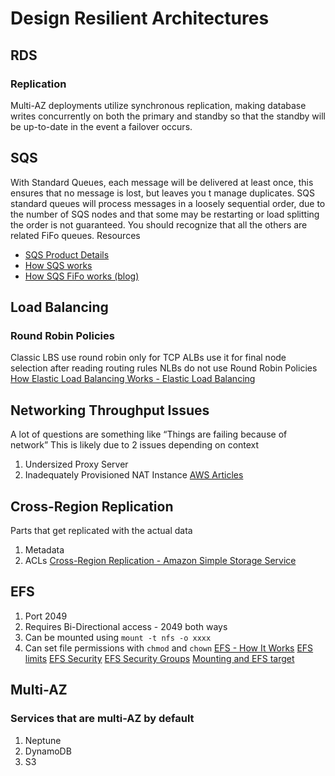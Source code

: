# Design Resilient Architectures
## RDS
### Replication 
Multi-AZ deployments utilize synchronous replication, making database writes concurrently on both the primary and standby so that the standby will be up-to-date in the event a failover occurs.

## SQS
With Standard Queues, each message will be delivered at least once, this ensures that no message is lost, but leaves you t manage duplicates. SQS standard queues will process messages in a loosely sequential order, due to the number of SQS nodes and that some may be restarting or load splitting the order is not guaranteed. You should recognize that all the others are related FiFo queues.
Resources
*  [SQS Product Details](https://aws.amazon.com/sqs/details/) 
*  [How SQS works](https://docs.aws.amazon.com/AWSSimpleQueueService/latest/SQSDeveloperGuide/sqs-how-it-works.html) 
*  [How SQS FiFo works (blog)](https://aws.amazon.com/blogs/developer/how-the-amazon-sqs-fifo-api-works/) 

## Load Balancing
### Round Robin Policies
Classic LBS use round robin only for TCP
ALBs use it for final node selection after reading routing rules
NLBs do not use Round Robin Policies
[How Elastic Load Balancing Works - Elastic Load Balancing](https://docs.aws.amazon.com/elasticloadbalancing/latest/userguide/how-elastic-load-balancing-works.html)
## Networking Throughput Issues
A lot of questions are something like “Things are failing because of network”
This is likely due to 2 issues depending on context
1. Undersized Proxy Server
2. Inadequately Provisioned NAT Instance
[AWS Articles](https://aws.amazon.com/articles/high-availability-for-amazon-vpc-nat-instances-an-example/)

## Cross-Region Replication
Parts that get replicated with the actual data
1. Metadata
2. ACLs
[Cross-Region Replication - Amazon Simple Storage Service](https://docs.aws.amazon.com/AmazonS3/latest/dev/crr.html)

## EFS
1. Port 2049
2. Requires Bi-Directional access - 2049 both ways
3. Can be mounted using `mount -t nfs -o xxxx`
4. Can set file permissions with `chmod` and `chown`
 [EFS - How It Works](https://docs.aws.amazon.com/efs/latest/ug/how-it-works.html) 
 [EFS limits](https://docs.aws.amazon.com/efs/latest/ug/limits.html) 
 [EFS Security](https://docs.aws.amazon.com/efs/latest/ug/security-considerations.html) 
 [EFS Security Groups](https://docs.aws.amazon.com/efs/latest/ug/accessing-fs-create-security-groups.html) 
 [Mounting and EFS target](https://docs.aws.amazon.com/efs/latest/ug/wt1-getting-started.html) 
## Multi-AZ
### Services that are multi-AZ by default
1. Neptune
2. DynamoDB
3. S3

